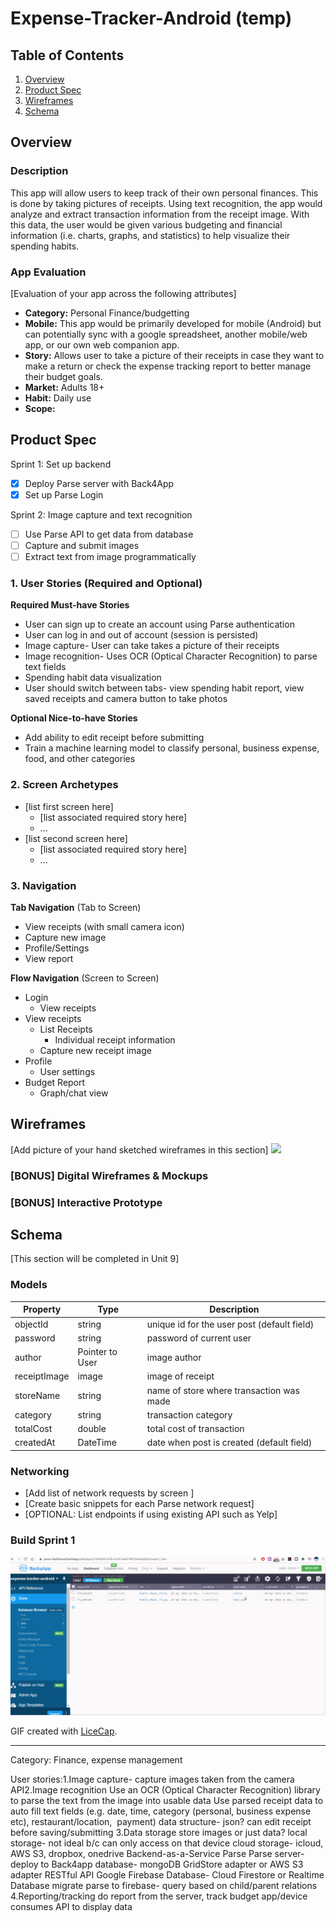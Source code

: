 # Expense-Tracker-Android (temp)

## Table of Contents
1. [Overview](#Overview)
1. [Product Spec](#Product-Spec)
1. [Wireframes](#Wireframes)
2. [Schema](#Schema)

## Overview
### Description
This app will allow users to keep track of their own personal finances. This is done by taking pictures of receipts. Using text recognition, the app would analyze and extract transaction information from the receipt image. With this data, the user would be given various budgeting and financial information (i.e. charts, graphs, and statistics) to help visualize their spending habits.

### App Evaluation
[Evaluation of your app across the following attributes]
- **Category:** Personal Finance/budgetting
- **Mobile:** This app would be primarily developed for mobile (Android) but can potentially sync with a google spreadsheet, another mobile/web app, or our own web companion app.
- **Story:** Allows user to take a picture of their receipts in case they want to make a return or check the expense tracking report to better manage their budget goals.
- **Market:** Adults 18+
- **Habit:** Daily use
- **Scope:** 

## Product Spec

Sprint 1: Set up backend
- [x] Deploy Parse server with Back4App
- [x] Set up Parse Login

Sprint 2: Image capture and text recognition
- [ ] Use Parse API to get data from database
- [ ] Capture and submit images 
- [ ] Extract text from image programmatically 

### 1. User Stories (Required and Optional)

**Required Must-have Stories**

* User can sign up to create an account using Parse authentication
* User can log in and out of account (session is persisted)
* Image capture- User can take takes a picture of their receipts
* Image recognition- Uses OCR (Optical Character Recognition) to parse text fields
* Spending habit data visualization
* User should switch between tabs- view spending habit report, view saved receipts and camera button to take photos

**Optional Nice-to-have Stories**

* Add ability to edit receipt before submitting
* Train a machine learning model to classify personal, business expense, food, and other categories

### 2. Screen Archetypes

* [list first screen here]
   * [list associated required story here]
   * ...
* [list second screen here]
   * [list associated required story here]
   * ...

### 3. Navigation

**Tab Navigation** (Tab to Screen)

* View receipts (with small camera icon)
* Capture new image
* Profile/Settings
* View report

**Flow Navigation** (Screen to Screen)

* Login
   * View receipts
* View receipts
   * List Receipts
       * Individual receipt information
   * Capture new receipt image
* Profile
    * User settings
* Budget Report
    * Graph/chat view

## Wireframes
[Add picture of your hand sketched wireframes in this section]
<img src="YOUR_WIREFRAME_IMAGE_URL" width=600>

### [BONUS] Digital Wireframes & Mockups

### [BONUS] Interactive Prototype

## Schema 
[This section will be completed in Unit 9]
### Models

| Property | Type | Description |
| -------- | ---- | ----------- |
| objectId | string | unique id for the user post (default field) |
| password | string | password of current user |
| author | Pointer to User | image author |
| receiptImage | image | image of receipt |
| storeName | string | name of store where transaction was made |
| category | string | transaction category |
| totalCost | double | total cost of transaction |
| createdAt | DateTime | date when post is created (default field) |


### Networking
- [Add list of network requests by screen ]
- [Create basic snippets for each Parse network request]
- [OPTIONAL: List endpoints if using existing API such as Yelp]

### Build Sprint 1

<img src='sprint_1.gif' title='Video Walkthrough' width='' alt='Video Walkthrough' />

GIF created with [LiceCap](http://www.cockos.com/licecap/).

________________________

Category: Finance, expense management  

User stories:1.Image capture- capture images taken from the camera API2.Image recognition Use an OCR (Optical Character Recognition) library to parse the text from the image into usable data Use parsed receipt data to auto fill text fields (e.g. date, time, category (personal, business expense etc), restaurant/location,  payment) data structure- json? can edit receipt before saving/submitting 3.Data storage store images or just data? local storage- not ideal b/c can only access on that device cloud storage- icloud, AWS S3, dropbox, onedrive Backend-as-a-Service Parse Parse server- deploy to Back4app database- mongoDB GridStore adapter or AWS S3 adapter RESTful API Google Firebase Database- Cloud Firestore or Realtime Database migrate parse to firebase- query based on child/parent relations 4.Reporting/tracking do report from the server, track budget app/device consumes API to display data